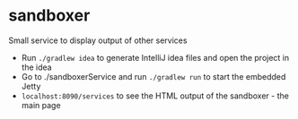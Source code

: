 # sandboxer

Small service to display output of other services

* Run `./gradlew idea` to generate IntelliJ idea files and open the project in the idea
* Go to ./sandboxerService and run `./gradlew run` to start the embedded Jetty
* `localhost:8090/services` to see the HTML output of the sandboxer - the main page
